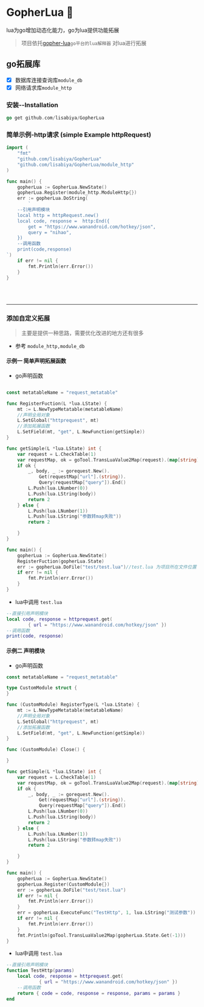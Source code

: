 # GopherLua 🚜
lua为go增加动态化能力，go为lua提供功能拓展

>项目依托[gopher-lua](https://github.com/yuin/gopher-lua)`go平台的lua解释器` 对lua进行拓展

## go拓展库
- [x] 数据库连接查询库`module_db`
- [x] 网络请求库`module_http`

### 安装--Installation
```go
go get github.com/lisabiya/GopherLua
```

### 简单示例-http请求 (simple Example httpRequest)
```go
import (
	"fmt"
	"github.com/lisabiya/GopherLua"
	"github.com/lisabiya/GopherLua/module_http"
)

func main() {
	gopherLua := GopherLua.NewState()
	gopherLua.Register(module_http.ModuleHttp{})
	err := gopherLua.DoString(
		`
    --引用声明模块
	local http = httpRequest.new()
    local code, response =  http:End({
        get = "https://www.wanandroid.com/hotkey/json",
        query = "nihao",
    })
    --调用函数  
    print(code,response)
`)
	if err != nil {
		fmt.Println(err.Error())
	}
}
```

<br><br>

---

### 添加自定义拓展
> 主要是提供一种思路，需要优化改进的地方还有很多 
 
- 参考 `module_http,module_db` 

#### 示例一 简单声明拓展函数

- go声明函数

```go

const metatableName = "request_metatable"

func RegisterFuction(L *lua.LState) {
	mt := L.NewTypeMetatable(metatableName)
	//声明全局对象
	L.SetGlobal("httprequest", mt)
	//添加拓展函数
	L.SetField(mt, "get", L.NewFunction(getSimple))
}

func getSimple(L *lua.LState) int {
	var request = L.CheckTable(1)
	var requestMap, ok = goTool.TransLuaValue2Map(request).(map[string]interface{})
	if ok {
		_, body, _ := gorequest.New().
			Get(requestMap["url"].(string)).
			Query(requestMap["query"]).End()
		L.Push(lua.LNumber(0))
		L.Push(lua.LString(body))
		return 2
	} else {
		L.Push(lua.LNumber(1))
		L.Push(lua.LString("参数转map失败"))
		return 2

	}
}

func main() {
	gopherLua := GopherLua.NewState()
	RegisterFuction(gopherLua.State)
	err := gopherLua.DoFile("test/test.lua")//test.lua 为项目所在文件位置
	if err != nil {
		fmt.Println(err.Error())
	}
}
```

- lua中调用 `test.lua`
```lua
--直接引用声明模块
local code, response = httprequest.get(
        { url = "https://www.wanandroid.com/hotkey/json" })
--调用函数
print(code, response)
```

#### 示例二 声明模块

- go声明函数

```go
const metatableName = "request_metatable"

type CustomModule struct {
}

func (CustomModule) RegisterType(L *lua.LState) {
	mt := L.NewTypeMetatable(metatableName)
	//声明全局对象
	L.SetGlobal("httprequest", mt)
	//添加拓展函数
	L.SetField(mt, "get", L.NewFunction(getSimple))
}

func (CustomModule) Close() {

}

func getSimple(L *lua.LState) int {
	var request = L.CheckTable(1)
	var requestMap, ok = goTool.TransLuaValue2Map(request).(map[string]interface{})
	if ok {
		_, body, _ := gorequest.New().
			Get(requestMap["url"].(string)).
			Query(requestMap["query"]).End()
		L.Push(lua.LNumber(0))
		L.Push(lua.LString(body))
		return 2
	} else {
		L.Push(lua.LNumber(1))
		L.Push(lua.LString("参数转map失败"))
		return 2

	}
}

func main() {
	gopherLua := GopherLua.NewState()
	gopherLua.Register(CustomModule{})
	err := gopherLua.DoFile("test/test.lua")
	if err != nil {
		fmt.Println(err.Error())
	}
	err = gopherLua.ExecuteFunc("TestHttp", 1, lua.LString("测试参数"))
	if err != nil {
		fmt.Println(err.Error())
	}
	fmt.Println(goTool.TransLuaValue2Map(gopherLua.State.Get(-1)))
}
```
- lua中调用 `test.lua`
```lua
--直接引用声明模块
function TestHttp(params)
    local code, response = httprequest.get(
            { url = "https://www.wanandroid.com/hotkey/json" })
    --调用函数
    return { code = code, response = response, params = params }
end
```




